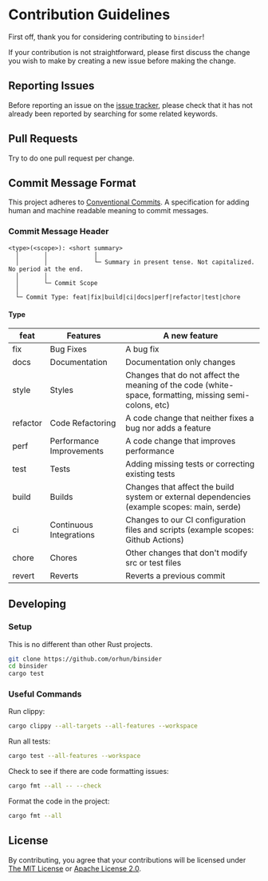 # Contribution Guidelines

First off, thank you for considering contributing to `binsider`!

If your contribution is not straightforward, please first discuss the change you
wish to make by creating a new issue before making the change.

## Reporting Issues

Before reporting an issue on the
[issue tracker](https://github.com/orhun/binsider/issues),
please check that it has not already been reported by searching for some related
keywords.

## Pull Requests

Try to do one pull request per change.

## Commit Message Format

This project adheres to [Conventional Commits](https://www.conventionalcommits.org/en/v1.0.0/).
A specification for adding human and machine readable meaning to commit messages.

### Commit Message Header

```
<type>(<scope>): <short summary>
  │       │             │
  │       │             └─ Summary in present tense. Not capitalized. No period at the end.
  │       │
  │       └─ Commit Scope
  │
  └─ Commit Type: feat|fix|build|ci|docs|perf|refactor|test|chore
```

#### Type

| feat     | Features                 | A new feature                                                                                          |
| -------- | ------------------------ | ------------------------------------------------------------------------------------------------------ |
| fix      | Bug Fixes                | A bug fix                                                                                              |
| docs     | Documentation            | Documentation only changes                                                                             |
| style    | Styles                   | Changes that do not affect the meaning of the code (white-space, formatting, missing semi-colons, etc) |
| refactor | Code Refactoring         | A code change that neither fixes a bug nor adds a feature                                              |
| perf     | Performance Improvements | A code change that improves performance                                                                |
| test     | Tests                    | Adding missing tests or correcting existing tests                                                      |
| build    | Builds                   | Changes that affect the build system or external dependencies (example scopes: main, serde)            |
| ci       | Continuous Integrations  | Changes to our CI configuration files and scripts (example scopes: Github Actions)                     |
| chore    | Chores                   | Other changes that don't modify src or test files                                                      |
| revert   | Reverts                  | Reverts a previous commit                                                                              |

## Developing

### Setup

This is no different than other Rust projects.

```bash
git clone https://github.com/orhun/binsider
cd binsider
cargo test
```

### Useful Commands

Run clippy:

```bash
cargo clippy --all-targets --all-features --workspace
```

Run all tests:

```bash
cargo test --all-features --workspace
```

Check to see if there are code formatting issues:

```bash
cargo fmt --all -- --check
```

Format the code in the project:

```bash
cargo fmt --all
```

## License

By contributing, you agree that your contributions will be licensed under [The MIT License](./LICENSE-MIT) or [Apache License 2.0](./LICENSE-APACHE).
